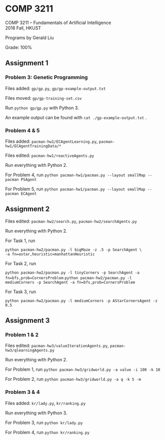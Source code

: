 # COMP 3211

COMP 3211 &ndash; Fundamentals of Artificial Intelligence  
2018 Fall, HKUST

Programs by Gerald Liu

Grade: 100%

##  Assignment 1

### Problem 3: Genetic Programming

Files added: `gp/gp.py`, `gp/gp-example-output.txt`

Files moved: `gp/gp-training-set.csv`



Run `python gp/gp.py` with Python 3.

An example output can be found with `cat ./gp-example-output.txt` .

### Problem 4 & 5

Files added: `pacman-hw1/ECAgentLearning.py`, `pacman-hw1/ECAgentTrainingData/*`

Files edited: `pacman-hw1/reactiveAgents.py`



Run everything with Python 2.

For Problem 4, run `python pacman-hw1/pacman.py --layout smallMap --pacman PSAgent`

For Problem 5, run `python pacman-hw1/pacman.py --layout smallMap --pacman ECAgent` 

## Assignment 2

Files edited: `pacman-hw2/search.py`, `pacman-hw2/searchAgents.py`



Run everything with Python 2.

For Task 1, run

`python pacman-hw2/pacman.py -l bigMaze -z .5 -p SearchAgent \`  
`-a fn=astar,heuristic=manhattanHeuristic`

For Task 2, run

`python pacman-hw2/pacman.py -l tinyCorners -p SearchAgent -a fn=bfs,prob=CornersProblem`
`python pacman-hw2/pacman.py -l mediumCorners -p SearchAgent -a fn=bfs,prob=CornersProblem`

For Task 3, run

`python pacman-hw2/pacman.py -l mediumCorners -p AStarCornersAgent -z 0.5`

## Assignment 3

### Problem 1 & 2

Files edited: `pacman-hw3/valueIterationAgents.py`, `pacman-hw3/qlearningAgents.py`



Run everything with Python 2.

For Problem 1, run `python pacman-hw3/gridworld.py -a value -i 100 -k 10`

For Problem 2, run `python pacman-hw3/gridworld.py -a q -k 5 -m`

### Problem 3 & 4

Files added: `kr/lady.py`, `kr/ranking.py`



Run everything with Python 3.

For Problem 3, run `python kr/lady.py`

For Problem 4, run `python kr/ranking.py`

